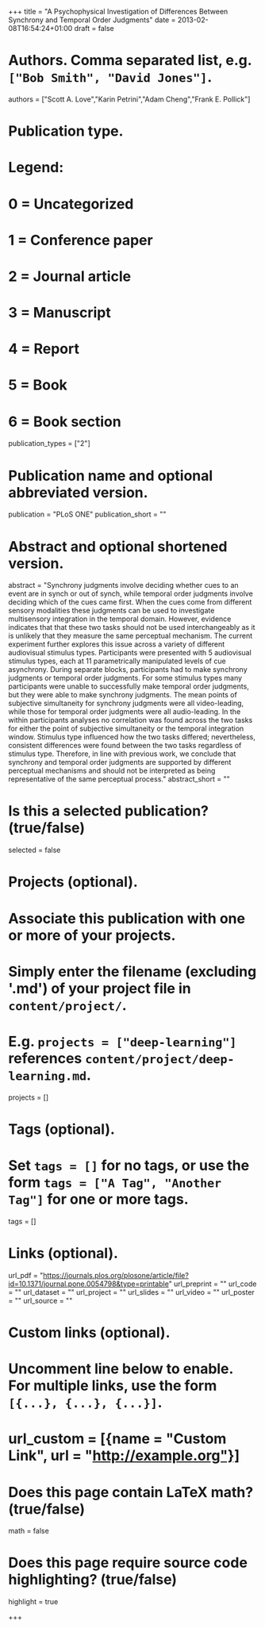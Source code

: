 +++
title = "A Psychophysical Investigation of Differences Between Synchrony and Temporal Order Judgments"
date = 2013-02-08T16:54:24+01:00
draft = false

# Authors. Comma separated list, e.g. `["Bob Smith", "David Jones"]`.
authors = ["Scott A. Love","Karin Petrini","Adam Cheng","Frank E. Pollick"]

# Publication type.
# Legend:
# 0 = Uncategorized
# 1 = Conference paper
# 2 = Journal article
# 3 = Manuscript
# 4 = Report
# 5 = Book
# 6 = Book section
publication_types = ["2"]

# Publication name and optional abbreviated version.
publication = "PLoS ONE"
publication_short = ""

# Abstract and optional shortened version.
abstract = "Synchrony judgments involve deciding whether cues to an event are in synch or out of synch, while temporal order judgments involve deciding which of the cues came first. When the cues come from different sensory modalities these judgments can be used to investigate multisensory integration in the temporal domain. However, evidence indicates that that these two tasks should not be used interchangeably as it is unlikely that they measure the same perceptual mechanism. The current experiment further explores this issue across a variety of different audiovisual stimulus types. Participants were presented with 5 audiovisual stimulus types, each at 11 parametrically manipulated levels of cue asynchrony. During separate blocks, participants had to make synchrony judgments or temporal order judgments. For some stimulus types many participants were unable to successfully make temporal order judgments, but they were able to make synchrony judgments. The mean points of subjective simultaneity for synchrony judgments were all video-leading, while those for temporal order judgments were all audio-leading. In the within participants analyses no correlation was found across the two tasks for either the point of subjective simultaneity or the temporal integration window. Stimulus type influenced how the two tasks differed; nevertheless, consistent differences were found between the two tasks regardless of stimulus type. Therefore, in line with previous work, we conclude that synchrony and temporal order judgments are supported by different perceptual mechanisms and should not be interpreted as being representative of the same perceptual process."
abstract_short = ""

# Is this a selected publication? (true/false)
selected = false

# Projects (optional).
#   Associate this publication with one or more of your projects.
#   Simply enter the filename (excluding '.md') of your project file in `content/project/`.
#   E.g. `projects = ["deep-learning"]` references `content/project/deep-learning.md`.
projects = []

# Tags (optional).
#   Set `tags = []` for no tags, or use the form `tags = ["A Tag", "Another Tag"]` for one or more tags.
tags = []

# Links (optional).
url_pdf = "https://journals.plos.org/plosone/article/file?id=10.1371/journal.pone.0054798&type=printable"
url_preprint = ""
url_code = ""
url_dataset = ""
url_project = ""
url_slides = ""
url_video = ""
url_poster = ""
url_source = ""

# Custom links (optional).
#   Uncomment line below to enable. For multiple links, use the form `[{...}, {...}, {...}]`.
# url_custom = [{name = "Custom Link", url = "http://example.org"}]

# Does this page contain LaTeX math? (true/false)
math = false

# Does this page require source code highlighting? (true/false)
highlight = true

+++
